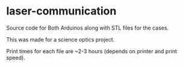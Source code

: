 # laser-communication
Source code for Both Arduinos along with STL files for the cases.

This was made for a science optics project.

Print times for each file are ~2-3 hours (depends on printer and print speed).
